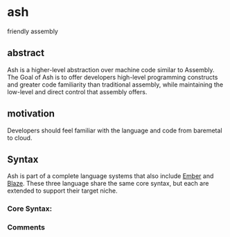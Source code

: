 # ash
friendly assembly

## abstract

Ash is a higher-level abstraction over machine code similar to Assembly. The Goal of Ash is to offer developers high-level programming constructs and greater code familiarity than traditional assembly, while maintaining the low-level and direct control that assembly offers.

## motivation

Developers should feel familiar with the language and code from baremetal to cloud.

## Syntax

Ash is part of a complete language systems that also include [Ember](https://github.com/sckelemen/ember) and [Blaze](https://github.com/sckelemen/blaze). These three language share the same core syntax, but each are extended to support their target niche.

### Core Syntax:

### Comments
